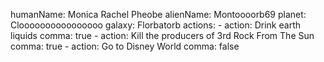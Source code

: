 humanName: Monica Rachel Pheobe
alienName: Montoooorb69
planet: Cloooooooooooooooo
galaxy: Florbatorb
actions:
    -
        action: Drink earth liquids
        comma: true
    -
        action: Kill the producers of 3rd Rock From The Sun
        comma: true
    -
        action: Go to Disney World
        comma: false
